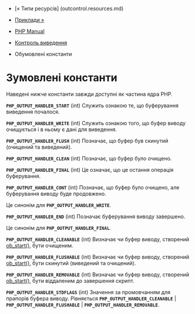 - [« Типи ресурсів] (outcontrol.resources.md)
- [Приклади »](outcontrol.examples.md)

- [PHP Manual](index.md)
- [Контроль виведення](book.outcontrol.md)
- Обумовлені константи

# Зумовлені константи

Наведені нижче константи завжди доступні як частина ядра PHP.

**`PHP_OUTPUT_HANDLER_START`** (int)
Служить ознакою те, що буферування виведення почалося.

**`PHP_OUTPUT_HANDLER_WRITE`** (int)
Служить ознакою того, що буфер виводу очищується і в ньому є
дані для виведення.

**`PHP_OUTPUT_HANDLER_FLUSH`** (int)
Позначає, що буфер був скинутий (очищений та виведений).

**`PHP_OUTPUT_HANDLER_CLEAN`** (int)
Позначає, що буфер було очищено.

**`PHP_OUTPUT_HANDLER_FINAL`** (int)
Це означає, що це остання операція буферування.

**`PHP_OUTPUT_HANDLER_CONT`** (int)
Позначає, що буфер було очищено, але буферування виводу буде
продовжено.

Це синонім для **`PHP_OUTPUT_HANDLER_WRITE`**.

**`PHP_OUTPUT_HANDLER_END`** (int)
Позначає буферування виводу завершено.

Це синонім для **`PHP_OUTPUT_HANDLER_FINAL`**.

**`PHP_OUTPUT_HANDLER_CLEANABLE`** (int)
Визначає чи буфер виводу, створений
[ob_start()](function.ob-start.md), бути очищеним.

**`PHP_OUTPUT_HANDLER_FLUSHABLE`** (int)
Визначає чи буфер виводу, створений
[ob_start()](function.ob-start.md), бути скинутий (виведений та очищений).

**`PHP_OUTPUT_HANDLER_REMOVABLE`** (int)
Визначає чи буфер виводу, створений
[ob_start()](function.ob-start.md), бути віддаленим до завершення
скрипт.

**`PHP_OUTPUT_HANDLER_STDFLAGS`** (int)
Значення за промовчанням для прапорів буфера виводу. Рівняється
**`PHP_OUTPUT_HANDLER_CLEANABLE`** \| **`PHP_OUTPUT_HANDLER_FLUSHABLE`**
\| **`PHP_OUTPUT_HANDLER_REMOVABLE`**.
